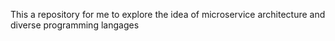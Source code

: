 This a repository for me to explore the idea of microservice architecture and diverse programming langages
